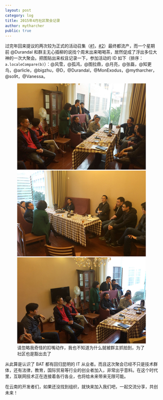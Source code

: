 ```yaml
---
layout: post
category: log
title: 2015年4月社区聚会记录
author: mytharcher
public: true
---
```


过完年回来提议的两次较为正式的活动召集（[#1](https://github.com/yncoder/yncoder.github.io/issues/1)，[#2](https://github.com/yncoder/yncoder.github.io/issues/2)）最终都流产，而一个星期前 @Durandal 和群主无心插柳的说找个周末出来喝喝茶，居然促成了浮出多位大神的一次大聚会。把图贴出来权且记录一下，参加活动的 ID 如下（排序：`a.localeCompare(b)`）：@风雪，@孤鸿，@图拉鼎，@月亮，@张磊，@知更鸟，@arlicle，@bigzhu，@D，@Durandal，@MonExodus，@mytharcher，@so9t，@Vanessa。

<figure>
    <img src="/assets/img/content/2015-04-26-2015-04-meeting/0426_1.jpg" />
    <img src="/assets/img/content/2015-04-26-2015-04-meeting/0426_4.jpg" />
    <img src="/assets/img/content/2015-04-26-2015-04-meeting/0426_6.jpg" />
    <figcaption>请忽略我奇怪的扣嘴动作，我也不知道为什么就被群主抓拍到，为了社区也是豁出去了</figcaption>
</figure>

从此算是认识了 BAT 都有回归昆明的 IT 从业者。而且这次聚会已经不只是技术群体，还有法律，教育，国际贸易等行业的创业者加入，非常出乎意料。在这个时代里，互联网技术正在连接着各行各业，也将给未来带来无限可能。

在云南的开发者们，如果还没找到组织，就快来加入我们吧，一起交流分享，共创未来！
